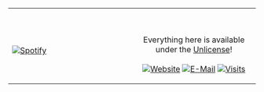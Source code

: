 <table width="100%"> 
  <tr>
  <td width="50%">
      
&nbsp; <br> [![Spotify](https://spotify-now-playing-virid.vercel.app/api/spotify)](https://open.spotify.com/user/44h8hwkhfxp60in23sisw1y7r)

  </td>
  <td width="50%">

<br><p align="center">Everything here is available under the [Unlicense](https://choosealicense.com/licenses/unlicense/)!<br><br>
  [![Website](https://img.shields.io/badge/website-dev-2a8?style=flat-square&logo=safari&logoColor=white)](https://hiskia.dev)
  [![E-Mail](https://img.shields.io/badge/email-reveal-369?style=flat-square&logo=gmail&logoColor=white)](https://mailhide.io/e/DJ1r1)
  [![Visits](https://badges.pufler.dev/visits/hzkyx/spotify-now-playing?logo=GitHub&label=github%20visits&color=blue&logoColor=white&style=flat-square)](https://github.com/hzkyx)
</p>
  </td>
  </table>

[//]: <> (The `&nbsp;` is to have Aphelion take up more space)
